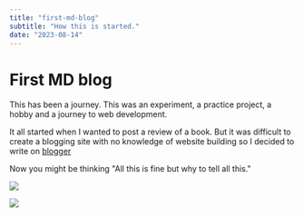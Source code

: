 ```yaml
---
title: "first-md-blog"
subtitle: "How this is started."
date: "2023-08-14"
---
```


# First MD blog

This has been a journey. This was an experiment, a practice project, a hobby and a journey to web development. 

It all started when I wanted to post a review of a book. But it was difficult to create a blogging site with no knowledge of website building so I decided to write on [blogger](blogger.com)

Now you might be thinking "All this is fine but why to tell all this."

![](C:\Users\Admin\AppData\Roaming\marktext\images\2023-09-14-21-15-32-image.png)

![](C:\Users\Admin\AppData\Roaming\marktext\images\2023-09-14-21-08-40-image.png)
